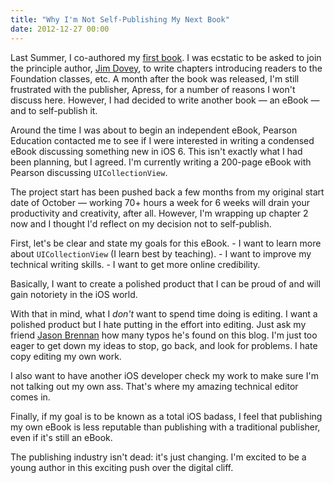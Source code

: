 ```yaml
---
title: "Why I'm Not Self-Publishing My Next Book"
date: 2012-12-27 00:00
---
```


<p>Last Summer, I co-authored my <a href="http://www.amazon.com/gp/product/1430243686/ref=as_li_ss_tl?ie=UTF8&amp;tag=ashfur-20&amp;linkCode=as2&amp;camp=1789&amp;creative=390957&amp;creativeASIN=1430243686">first book</a>. I was ecstatic to be asked to join the principle author, <a href="https://twitter.com/alanquatermain">Jim Dovey</a>, to write chapters introducing readers to the Foundation classes, etc. A month after the book was released, I'm still frustrated with the publisher, Apress, for a number of reasons I won't discuss here. However, I had decided to write another book — an eBook — and to self-publish it.</p>

<p>Around the time I was about to begin an independent eBook, Pearson Education contacted me to see if I were interested in writing a condensed eBook discussing something new in iOS 6. This isn't exactly what I had been planning, but I agreed. I'm currently writing a 200-page eBook with Pearson discussing <code>UICollectionView</code>. </p>

<p>The project start has been pushed back a few months from my original start date of October — working 70+ hours a week for 6 weeks will drain your productivity and creativity, after all. However, I'm wrapping up chapter 2 now and I thought I'd reflect on my decision not to self-publish.</p>

<p>First, let's be clear and state my goals for this eBook. 
- I want to learn more about <code>UICollectionView</code> (I learn best by teaching). 
- I want to improve my technical writing skills. 
- I want to get more online credibility.</p>

<p>Basically, I want to create a polished product that I can be proud of and will gain notoriety in the iOS world. </p>

<p>With that in mind, what I <em>don't</em> want to spend time doing is editing. I want a polished product but I hate putting in the effort into editing. Just ask my friend <a href="http://nearthespeedoflight.com">Jason Brennan</a> how many typos he's found on this blog. I'm just too eager to get down my ideas to stop, go back, and look for problems. I hate copy editing my own work.</p>

<p>I also want to have another iOS developer check my work to make sure I'm not talking out my own ass. That's where my amazing technical editor comes in. </p>

<p>Finally, if my goal is to be known as a total iOS badass, I feel that publishing my own eBook is less reputable than publishing with a traditional publisher, even if it's still an eBook. </p>

<p>The publishing industry isn't dead: it's just changing. I'm excited to be a young author in this exciting push over the digital cliff.</p>

<!-- more -->

